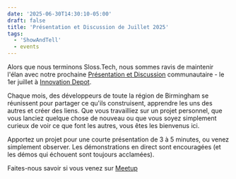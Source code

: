 ```yaml
---
date: '2025-06-30T14:30:10-05:00'
draft: false
title: 'Présentation et Discussion de Juillet 2025'
tags: 
  - 'ShowAndTell'
  - events
---
```




Alors que nous terminons Sloss.Tech, nous sommes ravis de maintenir l'élan avec notre prochaine [Présentation et Discussion](../events/show_and_tell) communautaire - le 1er juillet à [Innovation Depot](https://maps.app.goo.gl/jNXUaNXy8EMLcheC7).

Chaque mois, des développeurs de toute la région de Birmingham se réunissent pour partager ce qu'ils construisent, apprendre les uns des autres et créer des liens. Que vous travailliez sur un projet personnel, que vous lanciez quelque chose de nouveau ou que vous soyez simplement curieux de voir ce que font les autres, vous êtes les bienvenus ici.

Apportez un projet pour une courte présentation de 3 à 5 minutes, ou venez simplement observer. Les démonstrations en direct sont encouragées (et les démos qui échouent sont toujours acclamées).

Faites-nous savoir si vous venez sur [Meetup](https://www.meetup.com/base205/events/308159117)

